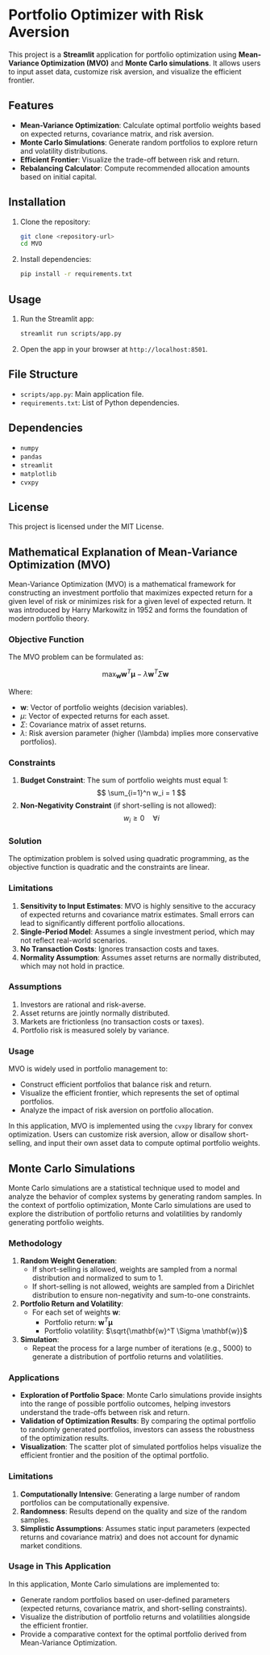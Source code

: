 # Portfolio Optimizer with Risk Aversion

This project is a **Streamlit** application for portfolio optimization using **Mean-Variance Optimization (MVO)** and **Monte Carlo simulations**. It allows users to input asset data, customize risk aversion, and visualize the efficient frontier.

## Features
- **Mean-Variance Optimization**: Calculate optimal portfolio weights based on expected returns, covariance matrix, and risk aversion.
- **Monte Carlo Simulations**: Generate random portfolios to explore return and volatility distributions.
- **Efficient Frontier**: Visualize the trade-off between risk and return.
- **Rebalancing Calculator**: Compute recommended allocation amounts based on initial capital.

## Installation
1. Clone the repository:
   ```bash
   git clone <repository-url>
   cd MVO
   ```
2. Install dependencies:
   ```bash
   pip install -r requirements.txt
   ```

## Usage
1. Run the Streamlit app:
   ```bash
   streamlit run scripts/app.py
   ```
2. Open the app in your browser at `http://localhost:8501`.

## File Structure
- `scripts/app.py`: Main application file.
- `requirements.txt`: List of Python dependencies.

## Dependencies
- `numpy`
- `pandas`
- `streamlit`
- `matplotlib`
- `cvxpy`

## License
This project is licensed under the MIT License.

## Mathematical Explanation of Mean-Variance Optimization (MVO)

Mean-Variance Optimization (MVO) is a mathematical framework for constructing an investment portfolio that maximizes expected return for a given level of risk or minimizes risk for a given level of expected return. It was introduced by Harry Markowitz in 1952 and forms the foundation of modern portfolio theory.

### Objective Function
The MVO problem can be formulated as:

$$
\max_{\mathbf{w}} \mathbf{w}^T \mathbf{\mu} - \lambda \mathbf{w}^T \Sigma \mathbf{w}
$$

Where:
- $\mathbf{w}$: Vector of portfolio weights (decision variables).
- $\mu$: Vector of expected returns for each asset.
- $\Sigma$: Covariance matrix of asset returns.
- $\lambda$: Risk aversion parameter (higher \(\lambda\) implies more conservative portfolios).

### Constraints
1. **Budget Constraint**: The sum of portfolio weights must equal 1:
   $$
   \sum_{i=1}^n w_i = 1
   $$
2. **Non-Negativity Constraint** (if short-selling is not allowed):
   $$
   w_i \geq 0 \quad \forall i
   $$

### Solution
The optimization problem is solved using quadratic programming, as the objective function is quadratic and the constraints are linear.

### Limitations
1. **Sensitivity to Input Estimates**: MVO is highly sensitive to the accuracy of expected returns and covariance matrix estimates. Small errors can lead to significantly different portfolio allocations.
2. **Single-Period Model**: Assumes a single investment period, which may not reflect real-world scenarios.
3. **No Transaction Costs**: Ignores transaction costs and taxes.
4. **Normality Assumption**: Assumes asset returns are normally distributed, which may not hold in practice.

### Assumptions
1. Investors are rational and risk-averse.
2. Asset returns are jointly normally distributed.
3. Markets are frictionless (no transaction costs or taxes).
4. Portfolio risk is measured solely by variance.

### Usage
MVO is widely used in portfolio management to:
- Construct efficient portfolios that balance risk and return.
- Visualize the efficient frontier, which represents the set of optimal portfolios.
- Analyze the impact of risk aversion on portfolio allocation.

In this application, MVO is implemented using the `cvxpy` library for convex optimization. Users can customize risk aversion, allow or disallow short-selling, and input their own asset data to compute optimal portfolio weights.

## Monte Carlo Simulations

Monte Carlo simulations are a statistical technique used to model and analyze the behavior of complex systems by generating random samples. In the context of portfolio optimization, Monte Carlo simulations are used to explore the distribution of portfolio returns and volatilities by randomly generating portfolio weights.

### Methodology
1. **Random Weight Generation**:
   - If short-selling is allowed, weights are sampled from a normal distribution and normalized to sum to 1.
   - If short-selling is not allowed, weights are sampled from a Dirichlet distribution to ensure non-negativity and sum-to-one constraints.
2. **Portfolio Return and Volatility**:
   - For each set of weights $\mathbf{w}$:
     - Portfolio return: $\mathbf{w}^T \mathbf{\mu}$
     - Portfolio volatility: $\sqrt{\mathbf{w}^T \Sigma \mathbf{w}}$
3. **Simulation**:
   - Repeat the process for a large number of iterations (e.g., 5000) to generate a distribution of portfolio returns and volatilities.

### Applications
- **Exploration of Portfolio Space**: Monte Carlo simulations provide insights into the range of possible portfolio outcomes, helping investors understand the trade-offs between risk and return.
- **Validation of Optimization Results**: By comparing the optimal portfolio to randomly generated portfolios, investors can assess the robustness of the optimization results.
- **Visualization**: The scatter plot of simulated portfolios helps visualize the efficient frontier and the position of the optimal portfolio.

### Limitations
1. **Computationally Intensive**: Generating a large number of random portfolios can be computationally expensive.
2. **Randomness**: Results depend on the quality and size of the random samples.
3. **Simplistic Assumptions**: Assumes static input parameters (expected returns and covariance matrix) and does not account for dynamic market conditions.

### Usage in This Application
In this application, Monte Carlo simulations are implemented to:
- Generate random portfolios based on user-defined parameters (expected returns, covariance matrix, and short-selling constraints).
- Visualize the distribution of portfolio returns and volatilities alongside the efficient frontier.
- Provide a comparative context for the optimal portfolio derived from Mean-Variance Optimization.

